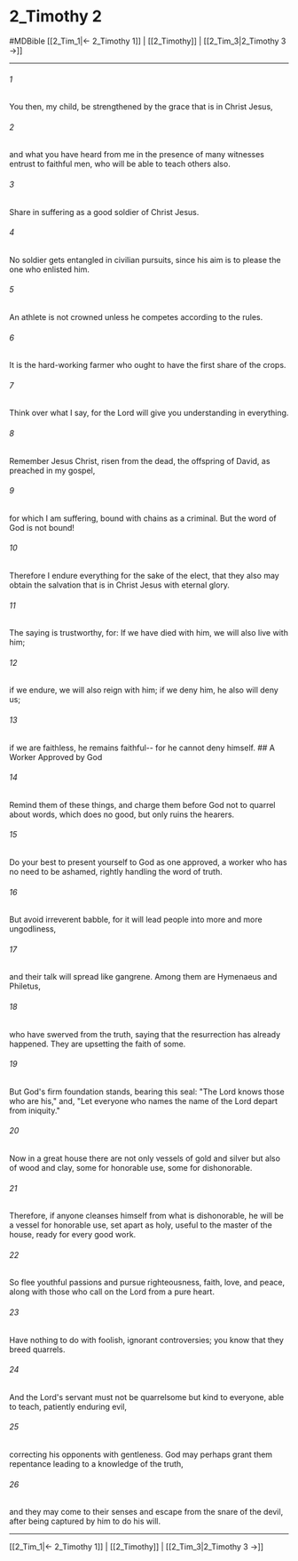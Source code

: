 # 2_Timothy 2
#MDBible
[[2_Tim_1|← 2_Timothy 1]] | [[2_Timothy]] | [[2_Tim_3|2_Timothy 3 →]]

***

###### 1 
You then, my child, be strengthened by the grace that is in Christ Jesus, 

###### 2 
and what you have heard from me in the presence of many witnesses entrust to faithful men, who will be able to teach others also. 

###### 3 
Share in suffering as a good soldier of Christ Jesus. 

###### 4 
No soldier gets entangled in civilian pursuits, since his aim is to please the one who enlisted him. 

###### 5 
An athlete is not crowned unless he competes according to the rules. 

###### 6 
It is the hard-working farmer who ought to have the first share of the crops. 

###### 7 
Think over what I say, for the Lord will give you understanding in everything. 

###### 8 
Remember Jesus Christ, risen from the dead, the offspring of David, as preached in my gospel, 

###### 9 
for which I am suffering, bound with chains as a criminal. But the word of God is not bound! 

###### 10 
Therefore I endure everything for the sake of the elect, that they also may obtain the salvation that is in Christ Jesus with eternal glory. 

###### 11 
The saying is trustworthy, for: If we have died with him, we will also live with him; 

###### 12 
if we endure, we will also reign with him; if we deny him, he also will deny us; 

###### 13 
if we are faithless, he remains faithful-- for he cannot deny himself. ## A Worker Approved by God 

###### 14 
Remind them of these things, and charge them before God not to quarrel about words, which does no good, but only ruins the hearers. 

###### 15 
Do your best to present yourself to God as one approved, a worker who has no need to be ashamed, rightly handling the word of truth. 

###### 16 
But avoid irreverent babble, for it will lead people into more and more ungodliness, 

###### 17 
and their talk will spread like gangrene. Among them are Hymenaeus and Philetus, 

###### 18 
who have swerved from the truth, saying that the resurrection has already happened. They are upsetting the faith of some. 

###### 19 
But God's firm foundation stands, bearing this seal: "The Lord knows those who are his," and, "Let everyone who names the name of the Lord depart from iniquity." 

###### 20 
Now in a great house there are not only vessels of gold and silver but also of wood and clay, some for honorable use, some for dishonorable. 

###### 21 
Therefore, if anyone cleanses himself from what is dishonorable, he will be a vessel for honorable use, set apart as holy, useful to the master of the house, ready for every good work. 

###### 22 
So flee youthful passions and pursue righteousness, faith, love, and peace, along with those who call on the Lord from a pure heart. 

###### 23 
Have nothing to do with foolish, ignorant controversies; you know that they breed quarrels. 

###### 24 
And the Lord's servant must not be quarrelsome but kind to everyone, able to teach, patiently enduring evil, 

###### 25 
correcting his opponents with gentleness. God may perhaps grant them repentance leading to a knowledge of the truth, 

###### 26 
and they may come to their senses and escape from the snare of the devil, after being captured by him to do his will. 

***

[[2_Tim_1|← 2_Timothy 1]] | [[2_Timothy]] | [[2_Tim_3|2_Timothy 3 →]]
